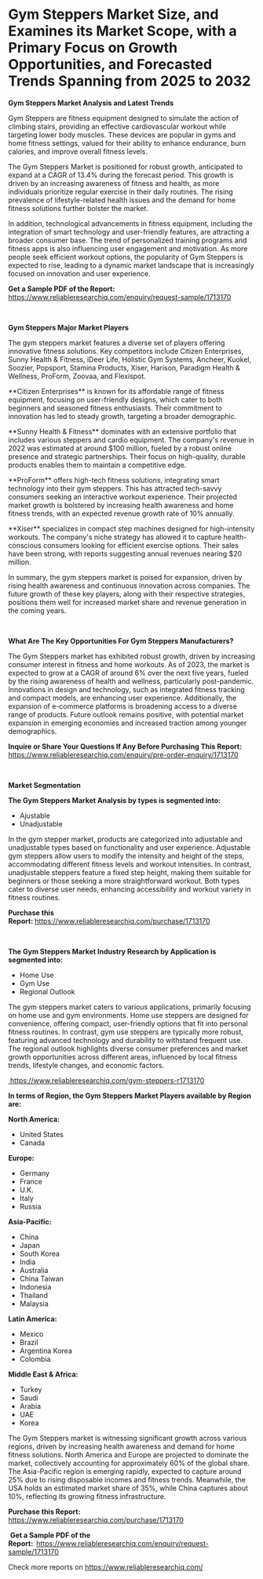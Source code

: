 <p><h1>Gym Steppers Market Size, and Examines its Market Scope, with a Primary Focus on Growth Opportunities, and Forecasted Trends Spanning from 2025 to 2032</h1></p><p><strong>Gym Steppers Market Analysis and Latest Trends</strong></p>
<p><p>Gym Steppers are fitness equipment designed to simulate the action of climbing stairs, providing an effective cardiovascular workout while targeting lower body muscles. These devices are popular in gyms and home fitness settings, valued for their ability to enhance endurance, burn calories, and improve overall fitness levels.</p><p>The Gym Steppers Market is positioned for robust growth, anticipated to expand at a CAGR of 13.4% during the forecast period. This growth is driven by an increasing awareness of fitness and health, as more individuals prioritize regular exercise in their daily routines. The rising prevalence of lifestyle-related health issues and the demand for home fitness solutions further bolster the market.</p><p>In addition, technological advancements in fitness equipment, including the integration of smart technology and user-friendly features, are attracting a broader consumer base. The trend of personalized training programs and fitness apps is also influencing user engagement and motivation. As more people seek efficient workout options, the popularity of Gym Steppers is expected to rise, leading to a dynamic market landscape that is increasingly focused on innovation and user experience.</p></p>
<p><strong>Get a Sample PDF of the Report:&nbsp;</strong> <a href="https://www.reliableresearchiq.com/enquiry/request-sample/1713170?utm_campaign=1159&utm_medium=2&utm_source=Github&utm_content=ia&utm_term=11012025&utm_id=gym-steppers">https://www.reliableresearchiq.com/enquiry/request-sample/1713170</a></p>
<p>&nbsp;</p>
<p><strong>Gym Steppers Major Market Players</strong></p>
<p><p>The gym steppers market features a diverse set of players offering innovative fitness solutions. Key competitors include Citizen Enterprises, Sunny Health & Fitness, iDeer Life, Holistic Gym Systems, Ancheer, Kuokel, Soozier, Popsport, Stamina Products, Xiser, Harison, Paradigm Health & Wellness, ProForm, Zoovaa, and Flexispot.</p><p>**Citizen Enterprises** is known for its affordable range of fitness equipment, focusing on user-friendly designs, which cater to both beginners and seasoned fitness enthusiasts. Their commitment to innovation has led to steady growth, targeting a broader demographic.</p><p>**Sunny Health & Fitness** dominates with an extensive portfolio that includes various steppers and cardio equipment. The company's revenue in 2022 was estimated at around $100 million, fueled by a robust online presence and strategic partnerships. Their focus on high-quality, durable products enables them to maintain a competitive edge.</p><p>**ProForm** offers high-tech fitness solutions, integrating smart technology into their gym steppers. This has attracted tech-savvy consumers seeking an interactive workout experience. Their projected market growth is bolstered by increasing health awareness and home fitness trends, with an expected revenue growth rate of 10% annually.</p><p>**Xiser** specializes in compact step machines designed for high-intensity workouts. The company's niche strategy has allowed it to capture health-conscious consumers looking for efficient exercise options. Their sales have been strong, with reports suggesting annual revenues nearing $20 million.</p><p>In summary, the gym steppers market is poised for expansion, driven by rising health awareness and continuous innovation across companies. The future growth of these key players, along with their respective strategies, positions them well for increased market share and revenue generation in the coming years.</p></p>
<p>&nbsp;</p>
<p><strong>What Are The Key Opportunities For Gym Steppers Manufacturers?</strong></p>
<p><p>The Gym Steppers market has exhibited robust growth, driven by increasing consumer interest in fitness and home workouts. As of 2023, the market is expected to grow at a CAGR of around 6% over the next five years, fueled by the rising awareness of health and wellness, particularly post-pandemic. Innovations in design and technology, such as integrated fitness tracking and compact models, are enhancing user experience. Additionally, the expansion of e-commerce platforms is broadening access to a diverse range of products. Future outlook remains positive, with potential market expansion in emerging economies and increased traction among younger demographics.</p></p>
<p><strong>Inquire or Share Your Questions If Any Before Purchasing This Report:</strong> <a href="https://www.reliableresearchiq.com/enquiry/pre-order-enquiry/1713170?utm_campaign=1159&utm_medium=2&utm_source=Github&utm_content=ia&utm_term=11012025&utm_id=gym-steppers">https://www.reliableresearchiq.com/enquiry/pre-order-enquiry/1713170</a></p>
<p>&nbsp;</p>
<p><strong>Market Segmentation</strong></p>
<p><strong>The Gym Steppers Market Analysis by types is segmented into:</strong></p>
<p><ul><li>Ajustable</li><li>Unadjustable</li></ul></p>
<p><p>In the gym stepper market, products are categorized into adjustable and unadjustable types based on functionality and user experience. Adjustable gym steppers allow users to modify the intensity and height of the steps, accommodating different fitness levels and workout intensities. In contrast, unadjustable steppers feature a fixed step height, making them suitable for beginners or those seeking a more straightforward workout. Both types cater to diverse user needs, enhancing accessibility and workout variety in fitness routines.</p></p>
<p><strong>Purchase this Report:&nbsp;</strong><a href="https://www.reliableresearchiq.com/purchase/1713170?utm_campaign=1159&utm_medium=2&utm_source=Github&utm_content=ia&utm_term=11012025&utm_id=gym-steppers">https://www.reliableresearchiq.com/purchase/1713170</a></p>
<p>&nbsp;</p>
<p><strong>The Gym Steppers Market Industry Research by Application is segmented into:</strong></p>
<p><ul><li>Home Use</li><li>Gym Use</li><li>Regional Outlook</li></ul></p>
<p><p>The gym steppers market caters to various applications, primarily focusing on home use and gym environments. Home use steppers are designed for convenience, offering compact, user-friendly options that fit into personal fitness routines. In contrast, gym use steppers are typically more robust, featuring advanced technology and durability to withstand frequent use. The regional outlook highlights diverse consumer preferences and market growth opportunities across different areas, influenced by local fitness trends, lifestyle changes, and economic factors.</p></p>
<p><a href="https://www.reliableresearchiq.com/gym-steppers-r1713170?utm_campaign=1159&utm_medium=2&utm_source=Github&utm_content=ia&utm_term=11012025&utm_id=gym-steppers">&nbsp;https://www.reliableresearchiq.com/gym-steppers-r1713170</a></p>
<p><strong>In terms of Region, the Gym Steppers Market Players available by Region are:</strong></p>
<p>
    <p> <strong> North America: </strong>
        <ul>
            <li>United States</li>
            <li>Canada</li>
        </ul>
        </p> 
    <p> <strong> Europe: </strong>
        <ul>
            <li>Germany</li>
            <li>France</li>
            <li>U.K.</li>
            <li>Italy</li>
            <li>Russia</li>
        </ul>
        </p> 
    <p> <strong> Asia-Pacific: </strong>
        <ul>
            <li>China</li>
            <li>Japan</li>
            <li>South Korea</li>
            <li>India</li>
            <li>Australia</li>
            <li>China Taiwan</li>
            <li>Indonesia</li>
            <li>Thailand</li>
            <li>Malaysia</li>
        </ul>
        </p> 
    <p> <strong> Latin America: </strong>
        <ul>
            <li>Mexico</li>
            <li>Brazil</li>
            <li>Argentina Korea</li>
            <li>Colombia</li>
        </ul>
        </p> 
    <p> <strong> Middle East & Africa: </strong>
        <ul>
            <li>Turkey</li>
            <li>Saudi</li>
            <li>Arabia</li>
            <li>UAE</li>
            <li>Korea</li>
        </ul>
    </p>
    </p>
<p><p>The Gym Steppers market is witnessing significant growth across various regions, driven by increasing health awareness and demand for home fitness solutions. North America and Europe are projected to dominate the market, collectively accounting for approximately 60% of the global share. The Asia-Pacific region is emerging rapidly, expected to capture around 25% due to rising disposable incomes and fitness trends. Meanwhile, the USA holds an estimated market share of 35%, while China captures about 10%, reflecting its growing fitness infrastructure.</p></p>
<p><strong>Purchase this Report: </strong><a href="https://www.reliableresearchiq.com/purchase/1713170?utm_campaign=1159&utm_medium=2&utm_source=Github&utm_content=ia&utm_term=11012025&utm_id=gym-steppers">https://www.reliableresearchiq.com/purchase/1713170</a></p>
<p>&nbsp;<strong>Get a Sample PDF of the Report:&nbsp;&nbsp;</strong><a href="https://www.reliableresearchiq.com/enquiry/request-sample/1713170?utm_campaign=1159&utm_medium=2&utm_source=Github&utm_content=ia&utm_term=11012025&utm_id=gym-steppers">https://www.reliableresearchiq.com/enquiry/request-sample/1713170</a></p>
<p><strong></strong></p>
<p>Check more reports on <a href="https://www.reliableresearchiq.com/?utm_campaign=1159&utm_medium=2&utm_source=Github&utm_content=ia&utm_term=11012025&utm_id=gym-steppers">https://www.reliableresearchiq.com/</a></p>